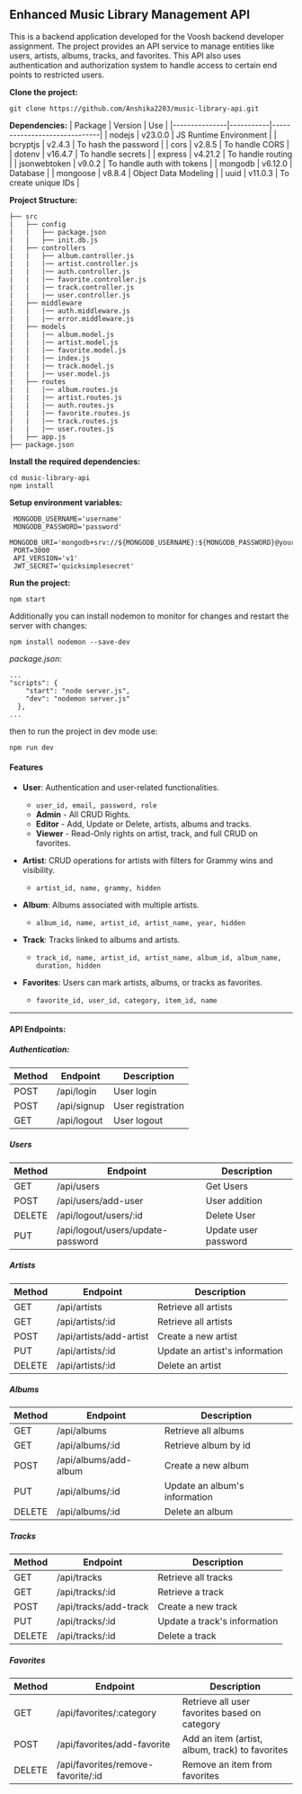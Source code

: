 ## Enhanced Music Library Management API

This is a backend application developed for the Voosh backend developer assignment. The project provides an API service to manage entities like users, artists, albums, tracks, and favorites. This API also uses authentication and authorization system to handle access to certain end points to restricted users.

**Clone the project:**
```
git clone https://github.com/Anshika2203/music-library-api.git
```

**Dependencies:**
| Package       | Version   | Use                          |
|---------------|-----------|------------------------------|
| nodejs        | v23.0.0   | JS Runtime Environment       |
| bcryptjs      | v2.4.3    | To hash the password         |
| cors          | v2.8.5    | To handle CORS               |
| dotenv        | v16.4.7   | To handle secrets            |
| express       | v4.21.2   | To handle routing            |
| jsonwebtoken  | v9.0.2    | To handle auth with tokens   |
| mongodb       | v6.12.0   | Database                     |
| mongoose      | v8.8.4    | Object Data Modeling         |
| uuid          | v11.0.3   | To create unique IDs         |


**Project Structure:**
```
├── src
|   ├── config
|   |   ├── package.json
|   |   ├── init.db.js
|   ├── controllers
|   |   ├── album.controller.js
|   |   |── artist.controller.js
|   |   |── auth.controller.js
|   |   |── favorite.controller.js
|   |   |── track.controller.js
|   |   |── user.controller.js
|   ├── middleware 
|   |   |── auth.middleware.js
|   |   |── error.middleware.js
|   ├── models 
|   |   |── album.model.js
|   |   |── artist.model.js
|   |   |── favorite.model.js
|   |   |── index.js
|   |   |── track.model.js
|   |   |── user.model.js
|   ├── routes
|   |   |── album.routes.js
|   |   |── artist.routes.js
|   |   |── auth.routes.js
|   |   |── favorite.routes.js
|   |   |── track.routes.js
|   |   |── user.routes.js
|   ├── app.js 
├── package.json
```


**Install the required dependencies:**
```
cd music-library-api
npm install
```
**Setup environment variables:**
 ```env
  MONGODB_USERNAME='username'
  MONGODB_PASSWORD='password'
  MONGODB_URI='mongodb+srv://${MONGODB_USERNAME}:${MONGODB_PASSWORD}@your_mongodb_connection_string'
  PORT=3000
  API_VERSION='v1'
  JWT_SECRET='quicksimplesecret'
 ```
**Run the project:**
```
npm start
```
Additionally you can install nodemon to monitor for changes and restart the server with changes:
```
npm install nodemon --save-dev
```
_package.json:_
```
...
"scripts": {
    "start": "node server.js",
    "dev": "nodemon server.js"
  },
...
```

then to run the project in dev mode use:
```
npm run dev
```

#### **Features**

- **User**: Authentication and user-related functionalities.
  - `user_id, email, password, role`
  - **Admin** - All CRUD Rights.
  - **Editor** - Add, Update or Delete, artists, albums and tracks.
  - **Viewer** - Read-Only rights on artist, track, and full CRUD on favorites.

- **Artist**: CRUD operations for artists with filters for Grammy wins and visibility.
  - `artist_id, name, grammy, hidden`
- **Album**: Albums associated with multiple artists.
  - `album_id, name, artist_id, artist_name, year, hidden`
- **Track**: Tracks linked to albums and artists.
  - `track_id, name, artist_id, artist_name, album_id, album_name, duration, hidden`
- **Favorites**: Users can mark artists, albums, or tracks as favorites.
  - `favorite_id, user_id, category, item_id, name`

---
#### API Endpoints:
##### **Authentication:**
| Method | Endpoint       | Description               |
|--------|----------------|---------------------------|
| POST   | /api/login  | User login                |
| POST   | /api/signup | User registration         |
| GET    | /api/logout | User logout               |

##### **Users**
| Method  | Endpoint                              | Description           |
|---------|---------------------------------------|-----------------------|
| GET     | /api/users                         | Get Users             |
| POST    | /api/users/add-user                | User addition         |
| DELETE  | /api/logout/users/:id              | Delete User           |
| PUT     | /api/logout/users/update-password  | Update user password  |

##### **Artists**
| Method | Endpoint                       | Description                       |
|--------|--------------------------------|-----------------------------------|
| GET    | /api/artists                | Retrieve all artists              |
| GET    | /api/artists/:id            | Retrieve all artists              |
| POST   | /api/artists/add-artist     | Create a new artist               |
| PUT    | /api/artists/:id            | Update an artist's information    |
| DELETE | /api/artists/:id            | Delete an artist                  |

##### **Albums**
| Method | Endpoint                   | Description                       |
|--------|----------------------------|-----------------------------------|
| GET    | /api/albums             | Retrieve all albums               |
| GET    | /api/albums/:id         | Retrieve album by id              |
| POST   | /api/albums/add-album   | Create a new album                |
| PUT    | /api/albums/:id         | Update an album's information     |
| DELETE | /api/albums/:id         | Delete an album                   |

##### **Tracks**
| Method | Endpoint                   | Description                       |
|--------|----------------------------|-----------------------------------|
| GET    | /api/tracks             | Retrieve all tracks               |
| GET    | /api/tracks/:id         | Retrieve a track                  |
| POST   | /api/tracks/add-track   | Create a new track                |
| PUT    | /api/tracks/:id         | Update a track's information      |
| DELETE | /api/tracks/:id         | Delete a track                    |

##### **Favorites**
| Method | Endpoint                               | Description                                     |
|--------|----------------------------------------|-------------------------------------------------|
| GET    | /api/favorites/:category            | Retrieve all user favorites  based on category  |
| POST   | /api/favorites/add-favorite         | Add an item (artist, album, track) to favorites |
| DELETE | /api/favorites/remove-favorite/:id  | Remove an item from favorites                   |